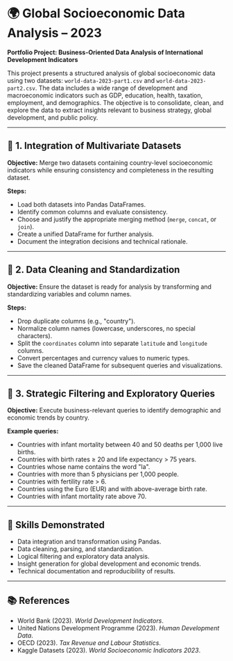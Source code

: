 # 🌍 Global Socioeconomic Data Analysis – 2023  
**Portfolio Project: Business-Oriented Data Analysis of International Development Indicators**

This project presents a structured analysis of global socioeconomic data using two datasets: `world-data-2023-part1.csv` and `world-data-2023-part2.csv`. The data includes a wide range of development and macroeconomic indicators such as GDP, education, health, taxation, employment, and demographics. The objective is to consolidate, clean, and explore the data to extract insights relevant to business strategy, global development, and public policy.

---

## 📁 1. Integration of Multivariate Datasets  
**Objective:** Merge two datasets containing country-level socioeconomic indicators while ensuring consistency and completeness in the resulting dataset.

**Steps:**
- Load both datasets into Pandas DataFrames.
- Identify common columns and evaluate consistency.
- Choose and justify the appropriate merging method (`merge`, `concat`, or `join`).
- Create a unified DataFrame for further analysis.
- Document the integration decisions and technical rationale.

---

## 🧹 2. Data Cleaning and Standardization  
**Objective:** Ensure the dataset is ready for analysis by transforming and standardizing variables and column names.

**Steps:**
- Drop duplicate columns (e.g., "country").
- Normalize column names (lowercase, underscores, no special characters).
- Split the `coordinates` column into separate `latitude` and `longitude` columns.
- Convert percentages and currency values to numeric types.
- Save the cleaned DataFrame for subsequent queries and visualizations.

---

## 🔎 3. Strategic Filtering and Exploratory Queries  
**Objective:** Execute business-relevant queries to identify demographic and economic trends by country.

**Example queries:**
- Countries with infant mortality between 40 and 50 deaths per 1,000 live births.
- Countries with birth rates ≥ 20 and life expectancy > 75 years.
- Countries whose name contains the word "la".
- Countries with more than 5 physicians per 1,000 people.
- Countries with fertility rate > 6.
- Countries using the Euro (EUR) and with above-average birth rate.
- Countries with infant mortality rate above 70.

---

## 🧠 Skills Demonstrated
- Data integration and transformation using Pandas.
- Data cleaning, parsing, and standardization.
- Logical filtering and exploratory data analysis.
- Insight generation for global development and economic trends.
- Technical documentation and reproducibility of results.

---

## 📚 References
- World Bank (2023). *World Development Indicators*.  
- United Nations Development Programme (2023). *Human Development Data*.  
- OECD (2023). *Tax Revenue and Labour Statistics*.  
- Kaggle Datasets (2023). *World Socioeconomic Indicators 2023*.
